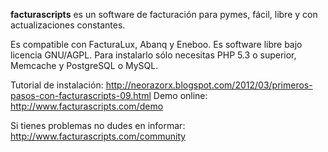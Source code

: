 __facturascripts__ es un software de facturación para pymes,
fácil, libre y con actualizaciones constantes.

Es compatible con FacturaLux, Abanq y Eneboo. Es software libre bajo licencia GNU/AGPL. Para instalarlo sólo necesitas PHP 5.3 o superior, Memcache y PostgreSQL o MySQL.

Tutorial de instalación: http://neorazorx.blogspot.com/2012/03/primeros-pasos-con-facturascripts-09.html
Demo online: http://www.facturascripts.com/demo

Si tienes problemas no dudes en informar:
http://www.facturascripts.com/community
